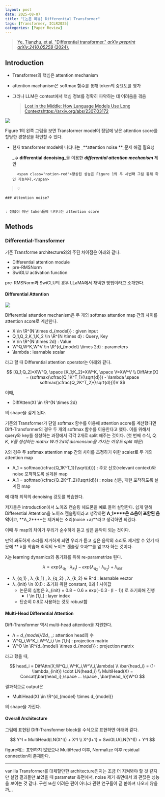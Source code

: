 ```yaml
---
layout: post
date: 2025-08-07
title: "[논문 리뷰] Differential Transformer"
tags: [Transformer, ICLR2025]
categories: [Paper Review]
---
```


> [Ye, Tianzhu, et al. "Differential transformer." ](https://arxiv.org/abs/2410.05258)[_arXiv preprint arXiv:2410.05258_](https://arxiv.org/abs/2410.05258)[ (2024).](https://arxiv.org/abs/2410.05258)



## Introduction

- Transformer의 핵심은 attention mechanism
- attention machanism은 softmax 함수를 통해 token의 중요도를 평가
- 그러나 LLM은 context에서 핵심 정보를 정확히 파악하는 데 어려움을 겪음

	> [Lost in the Middle: How Language Models Use Long Contextshttps://arxiv.org/abs/2307.03172](https://arxiv.org/abs/2307.03172)


![](https://prod-files-secure.s3.us-west-2.amazonaws.com/542b861c-36a8-4051-84e5-8804b6728dba/9083ea56-691a-4752-ae26-47f403431ac8/image.png?X-Amz-Algorithm=AWS4-HMAC-SHA256&X-Amz-Content-Sha256=UNSIGNED-PAYLOAD&X-Amz-Credential=ASIAZI2LB466RLF3DOP4%2F20251002%2Fus-west-2%2Fs3%2Faws4_request&X-Amz-Date=20251002T131815Z&X-Amz-Expires=3600&X-Amz-Security-Token=IQoJb3JpZ2luX2VjEJT%2F%2F%2F%2F%2F%2F%2F%2F%2F%2FwEaCXVzLXdlc3QtMiJIMEYCIQDNDN0EN0bNjqFu%2FAl%2B6OoI49ZIH%2FpqWcAffVD3C6fuowIhAPmr%2BRm%2BZFXEWAe%2Bgb8th8sdYmkInp9%2F2Wt47KNTFadVKv8DCC0QABoMNjM3NDIzMTgzODA1IgzwAJeZY6SESYUUOu8q3APRJ3kv2UI2dEnXd8cmKHLUaD6IXB5ZcIv4nenqxg%2BFH9%2Bz1R1tMOHkEkJH89%2FQng93kQBxy9MUQGjquzb%2B31VlY0AYN1pui%2B38CAcFLVh7hZhF8d0uOEysptJLUWFbZBpt3%2F0EvGQrgBFqureVY%2BUvcFbvaYmPbi3Dh3zQ0LHeAit8%2FNdzHZVzZpvtXaQli7E41tS5UsgRHae6vEL3VgfjOnwEFSdyJ1a3Wn%2FxTRCTOo5pMg%2FauGpVVOuz1AyaO1uqFXYneI%2FfDOQQ2ymsJ5IdTidcVMY9tTHaLPhCGxKvVYQSjJ7JU4AURl%2FZ6gQBy1%2FB7rxSbG4omFgdiHnhvS5eQPVTrhW9Tj6%2B02h%2FhEmvIoLfXxGLHl8i%2Be16MjfN7EJ%2FXiG%2FoZRePbH8lc%2FN3b53IePc17UFLCKPhV4adxYgLNbNbEP0Qo9MAJ2Bmj86IBzaE0FK7MO4RcVJE17%2Bt3QV8fgn3pbawYdoYjYE9F3piupMH%2BkiQ0AjkeRa3f0SdQkVjZGHHe3c2yqrWjjgLm5U0YtpI5EQf5jWB1amwfojtHPaZgY4KxYL2XwjXWXMWZHSPaxVvxj0GuCG9lQloXsUrKSa8Rsgiqg7pBnOS%2F5VzDpzEnr8gYSbBhQyTzCXw%2FnGBjqkASn%2BRlpwU9FmjwXclg85aSqCaO8haS8BvkB1u%2Fdh1a6zQ99mStzr7OS8z3p8%2F9vcq6WgUbA8DHvFE806ORy9x9Eh%2FDuCneoGSchARbddpmKBF5I2Opgp7I%2BiYobxtuqpQ1%2B39ECCRI2dD8GQn5Be6%2BWh4QAL9gbSLYCrSw5lTee%2BLmBZzZaptSIrTSkViZMOGvM0ZuMpYEg%2BGNhLNzC5Uysoy%2BA%2B&X-Amz-Signature=7f8c1e1473db0fbd2090481729a79b66c7e62f77cbb7ea337b7efcfe750f0c5b&X-Amz-SignedHeaders=host&x-amz-checksum-mode=ENABLED&x-id=GetObject)


Figure 1의 왼쪽 그림을 보면 Transformer model이 정답에 낮은 attention score를 할당한 경향성을 확인할 수 있다.

- 현재 transformer model에 나타나는 _**attention noise **_문제 해결 필요성

	_**→ differential denoising**_을 이용한 _**differential attention mechanism**_ 제안


		<span class="notion-red">향상된 성능은 Figure 1의 두 세번째 그림 통해 확인 가능하다.</span>


> 💡 


	### Attention noise?


	: 정답이 아닌 token들에 나타나는 attention score



## Methods



### Differential-Transformer


기존 Transforme architecture와의 주된 차이점은 아래와 같다.

- Differential attention module
- pre-RMSNorm
- SwiGLU activation function

pre-RMSNorm과 SwiGLU의 경우 LLaMA에서 채택한 방법이라고 소개한다.



#### Differential Attention


![](https://prod-files-secure.s3.us-west-2.amazonaws.com/542b861c-36a8-4051-84e5-8804b6728dba/116d70b2-1963-4810-9167-f4c7d8a06e8f/image.png?X-Amz-Algorithm=AWS4-HMAC-SHA256&X-Amz-Content-Sha256=UNSIGNED-PAYLOAD&X-Amz-Credential=ASIAZI2LB466RLF3DOP4%2F20251002%2Fus-west-2%2Fs3%2Faws4_request&X-Amz-Date=20251002T131815Z&X-Amz-Expires=3600&X-Amz-Security-Token=IQoJb3JpZ2luX2VjEJT%2F%2F%2F%2F%2F%2F%2F%2F%2F%2FwEaCXVzLXdlc3QtMiJIMEYCIQDNDN0EN0bNjqFu%2FAl%2B6OoI49ZIH%2FpqWcAffVD3C6fuowIhAPmr%2BRm%2BZFXEWAe%2Bgb8th8sdYmkInp9%2F2Wt47KNTFadVKv8DCC0QABoMNjM3NDIzMTgzODA1IgzwAJeZY6SESYUUOu8q3APRJ3kv2UI2dEnXd8cmKHLUaD6IXB5ZcIv4nenqxg%2BFH9%2Bz1R1tMOHkEkJH89%2FQng93kQBxy9MUQGjquzb%2B31VlY0AYN1pui%2B38CAcFLVh7hZhF8d0uOEysptJLUWFbZBpt3%2F0EvGQrgBFqureVY%2BUvcFbvaYmPbi3Dh3zQ0LHeAit8%2FNdzHZVzZpvtXaQli7E41tS5UsgRHae6vEL3VgfjOnwEFSdyJ1a3Wn%2FxTRCTOo5pMg%2FauGpVVOuz1AyaO1uqFXYneI%2FfDOQQ2ymsJ5IdTidcVMY9tTHaLPhCGxKvVYQSjJ7JU4AURl%2FZ6gQBy1%2FB7rxSbG4omFgdiHnhvS5eQPVTrhW9Tj6%2B02h%2FhEmvIoLfXxGLHl8i%2Be16MjfN7EJ%2FXiG%2FoZRePbH8lc%2FN3b53IePc17UFLCKPhV4adxYgLNbNbEP0Qo9MAJ2Bmj86IBzaE0FK7MO4RcVJE17%2Bt3QV8fgn3pbawYdoYjYE9F3piupMH%2BkiQ0AjkeRa3f0SdQkVjZGHHe3c2yqrWjjgLm5U0YtpI5EQf5jWB1amwfojtHPaZgY4KxYL2XwjXWXMWZHSPaxVvxj0GuCG9lQloXsUrKSa8Rsgiqg7pBnOS%2F5VzDpzEnr8gYSbBhQyTzCXw%2FnGBjqkASn%2BRlpwU9FmjwXclg85aSqCaO8haS8BvkB1u%2Fdh1a6zQ99mStzr7OS8z3p8%2F9vcq6WgUbA8DHvFE806ORy9x9Eh%2FDuCneoGSchARbddpmKBF5I2Opgp7I%2BiYobxtuqpQ1%2B39ECCRI2dD8GQn5Be6%2BWh4QAL9gbSLYCrSw5lTee%2BLmBZzZaptSIrTSkViZMOGvM0ZuMpYEg%2BGNhLNzC5Uysoy%2BA%2B&X-Amz-Signature=93cff64365032be1713e551c6f9ce270df20765d72f983991fa14ce89e094556&X-Amz-SignedHeaders=host&x-amz-checksum-mode=ENABLED&x-id=GetObject)


Differential attention mechanism은 두 개의 softmax attention map 간의 차이를 attention score로 계산한다.

- X \in \R^{N \times d\_{model}} : given input
- Q\_1,Q\_2,K\_1,K\_2 \in \R^{N \times d} : Query, Key
- V \in \R^{N \times 2d} : Value
- W^Q,W^K,W^V \in \R^{d\_{model} \times 2d} : parameters
- \lambda : learnable scalar

라고 할 때 Differential attention operator는 아래와 같다.


$$
[Q_1;Q_2]=XW^Q, \space [K_1;K_2]=XW^K, \space V=XW^V \\
DiffAttn(X) = (softmax(\cfrac{Q_1K^T_1}{\sqrt{d}}) - \lambda \space softmax(\cfrac{Q_2K^T_2}{\sqrt{d}}))V
$$


이때,

- DiffAtten(X) \in \R^{N \times 2d}

의 shape을 갖게 된다.


기존의 Transformer가 단일 softmax 함수를 이용해 attention score를 계산했다면 Diff-Transformer의 경우 두 개의 softmax 함수를 이용한다고 했다. 이를 위해서 query와 key를 생성하는 과정에서 각각 2개로 split 해주는 것이다. <span class="notion-red">(첫 번째 수식, </span><span class="notion-red">_Q, K, V를 생성하는 matrix W가 2d의 dismension을 가지는 이유도 split 때문_</span><span class="notion-red">)</span>


 λ의 경우 두 softmax attention map 간의 차이를 조정하기 위한 scaler로 두 개의 attention map

- A\_1 = softmax(\cfrac{Q\_1K^T\_1}{\sqrt{d}}) : 주요 신호(relevant context)와 noise 포착하도록 설계된 map
- A\_1 = softmax(\cfrac{Q\_2K^T\_2}{\sqrt{d}}) : noise 성분, 패턴 포착하도록 설계된 map 

에 대해 최적의 denoising 강도를 학습한다.


저자들은 introduction에서 노이즈 캔슬링 헤드폰을 예로 들어 설명한다. 쉽게 말해 Differential Attention을 노이즈 캔슬링이라고 생각하면 **A\_1****은 소음이 포함된 음악**이고, **A\_2****는 제거되는 소리(noise +a)**라고 생각하면 되겠다. 


이때 두 map의 차이가 우리가 순수하게 듣고 싶은 음악이 되는 것이다. 


만약 과도하게 소리를 제거하게 되면 우리가 듣고 싶은 음악의 소리도 제거할 수 있기 때문에 ** λ를 학습해 최적의 노이즈 캔슬링 효과**를 얻고자 하는 것이다.


λ는 learning dynamics와 동기화를 위해 re-parametrize 된다.


$$
\lambda = exp(\lambda_{q_1} \cdot \lambda_{k_1}) - exp(\lambda_{q_2} \cdot \lambda_{k_2}) + \lambda_{init}
$$

- λ\_{q\_1} , λ\_{k\_1} , λ\_{q\_2} , λ\_{k\_2} ∈ R^d : learnable vector
- λ\_{init} \in (0,1) : 초기화 위한 constant, 0과 1 사이값
	- 논문의 실험은 λ\_{init} = 0.8 − 0.6 × exp(−0.3 · (l − 1)) 로 초기화해 진행
		- l \in [1,L] : layer index
	- 단순히 0.8로 사용하는 것도 robust함


#### **Multi-Head Differential Attention**


Diff-Transformer 역시 multi-head attention을 지원한다.

- _h = d\_{model}/2d__ _: attention head의 수
- W^Q\_i,W^K\_i,W^V\_i,i \in [1,h] : projection matrix
- W^O \in \R^{d\_{model} \times d\_{model}} : projection matrix

라고 했을 때,


$$
head_i = DiffAttn(X;W^Q_i,W^K_i,W^V_i,\lambda) \\
\bar{head_i} = (1-\lambda_{init}) \cdot LN(head_i) \\
MultiHead(X) = Concat(\bar{head_i},\space ... \space , \bar{head_h})W^O
$$


결과적으로 output은

- MultiHead(X) \in \R^{d\_{model} \times d\_{model}}

의 shape을 가진다.



#### Overall Architecture


그림에 표현된 Diff-Transformer block을 수식으로 표현하면 아래와 같다.


$$
Y^l = MultiHead(LN(X^l)) + X^l \\
X^{l+1} = SwiGLU(LN(Y^l)) + Y^l
$$


figure에는 표현하지 않았으나 MultiHead 이후, Normalize 이후 residual connection이 존재한다.


---


vanilla Transformer를 대체할만한 architecture인지는 조금 더 지켜봐야 할 것 같지만 실험 결과들만 보았을 때 parameter 측면에서, noise 제거 측면에서 꽤 괜찮은 성능을 보이는 것 같다. 구현 또한 어려운 편이 아니라 관련 연구들이 곧 쏟아져 나오지 않을까,,,

